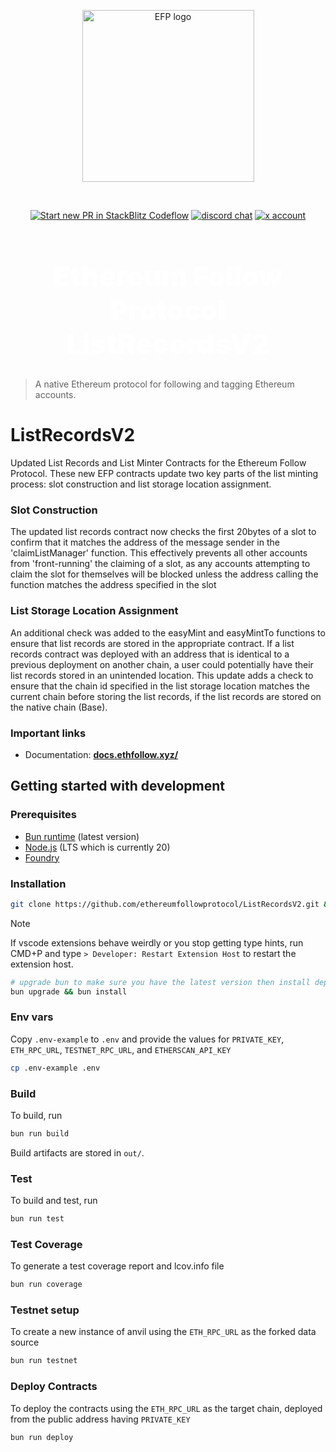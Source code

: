 
<p align="center">
  <a href="https://ethfollow.xyz" target="_blank" rel="noopener noreferrer">
    <img width="275" src="https://docs.ethfollow.xyz/logo.png" alt="EFP logo" />
  </a>
</p>
<br />
<p align="center">
  <a href="https://pr.new/ethereumfollowprotocol/ListRecordsV2"><img src="https://developer.stackblitz.com/img/start_pr_dark_small.svg" alt="Start new PR in StackBlitz Codeflow" /></a>
  <a href="https://discord.ethfollow.xyz"><img src="https://img.shields.io/badge/chat-discord-blue?style=flat&logo=discord" alt="discord chat" /></a>
  <a href="https://x.com/efp"><img src="https://img.shields.io/twitter/follow/efp?label=%40efp&style=social&link=https%3A%2F%2Fx.com%2Fefp" alt="x account" /></a>
</p>

<h1 align="center" style="font-size: 2.75rem; font-weight: 900; color: white;">Ethereum Follow Protocol ListRecordsV2</h1>

> A native Ethereum protocol for following and tagging Ethereum accounts.

# ListRecordsV2
Updated List Records and List Minter Contracts for the Ethereum Follow Protocol. These new EFP contracts update two key parts of the list minting process: slot construction and list storage location assignment.

### Slot Construction
The updated list records contract now checks the first 20bytes of a slot to confirm that it matches the address of the message sender in the 'claimListManager' function.  This effectively prevents all other accounts from 'front-running' the claiming of a slot, as any accounts attempting to claim the slot for themselves will be blocked unless the address calling the function matches the address specified in the slot

### List Storage Location Assignment
An additional check was added to the easyMint and easyMintTo functions to ensure that list records are stored in the appropriate contract.  If a list records contract was deployed with an address that is identical to a previous deployment on another chain, a user could potentially have their list records stored in an unintended location.  This update adds a check to ensure that the chain id specified in the list storage location matches the current chain before storing the list records, if the list records are stored on the native chain (Base).

### Important links

- Documentation: [**docs.ethfollow.xyz/**](https://docs.ethfollow.xyz/)

## Getting started with development

### Prerequisites

- [Bun runtime](https://bun.sh/) (latest version)
- [Node.js](https://nodejs.org/en/) (LTS which is currently 20)
- [Foundry](https://book.getfoundry.sh/getting-started/installation)

### Installation

```bash
git clone https://github.com/ethereumfollowprotocol/ListRecordsV2.git && cd ListRecordsV2
```

> [!NOTE]
> If vscode extensions behave weirdly or you stop getting type hints, run CMD+P and type `> Developer: Restart Extension Host` to restart the extension host.

```bash
# upgrade bun to make sure you have the latest version then install dependencies
bun upgrade && bun install
```

### Env vars
Copy `.env-example` to `.env` and provide the values for `PRIVATE_KEY`, `ETH_RPC_URL`, `TESTNET_RPC_URL`, and `ETHERSCAN_API_KEY` 

```bash
cp .env-example .env
```

### Build
To build, run
```bash
bun run build
```

Build artifacts are stored in `out/`.

### Test
To build and test, run
```bash
bun run test
```

### Test Coverage
To generate a test coverage report and lcov.info file
```bash
bun run coverage
```

### Testnet setup
To create a new instance of anvil using the `ETH_RPC_URL` as the forked data source
```bash
bun run testnet
```

### Deploy Contracts
To deploy the contracts using the `ETH_RPC_URL` as the target chain, deployed from the public address having `PRIVATE_KEY`
```bash
bun run deploy
```
